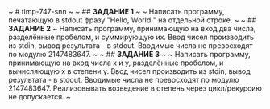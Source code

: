 ~ # timp-747-snn
~ 
~ ## **ЗАДАНИЕ 1**
~ 
~ Написать программу, печатающую в stdout фразу "Hello, World!" на отдельной строке.
~ 
~ ## **ЗАДАНИЕ 2**
~ Написать программу, принимающую на вход два числа, разделённые пробелом, и суммирующую их. Ввод чисел производить из stdin, вывод результата - в stdout. Вводимые числа не превосходят по модулю 2147483647.
~ 
~ ## **ЗАДАНИЕ 3**
~ 
~ Написать программу, принимающую на вход числа x и y, разделённые пробелом, и вычисляющую x в степени y. Ввод чисел производить из stdin, вывод результата - в stdout. Вводимые числа не превосходят по модулю 2147483647. Реализовывать возведение в степень через цикл/рекурсию не допускается.
~ 

